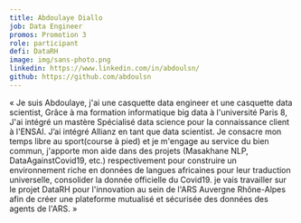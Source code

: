 ```yaml
---
title: Abdoulaye Diallo
job: Data Engineer
promos: Promotion 3
role: participant
defi: DataRH
image: img/sans-photo.png
linkedin: https://www.linkedin.com/in/abdoulsn/
github: https://github.com/abdoulsn
---
```

« Je suis Abdoulaye, j'ai une casquette data engineer et une casquette data scientist, Grâce à ma formation informatique big data à l'université Paris 8, J'ai intégré un mastère Spécialisé data science pour la connaissance client à l'ENSAI. J’ai intégré Allianz en tant que data scientist. Je consacre mon temps libre au sport(course à pied) et je m'engage au service du bien commun, j'apporte mon aide dans des projets (Masakhane NLP, DataAgainstCovid19, etc.) respectivement pour construire un environnement riche en données de langues africaines pour leur traduction universelle, consolider la donnée officielle du Covid19. je vais travailler sur le projet DataRH pour l'innovation au sein de l'ARS Auvergne Rhône-Alpes afin de créer une plateforme mutualisé et sécurisée des données des agents de l'ARS. »
